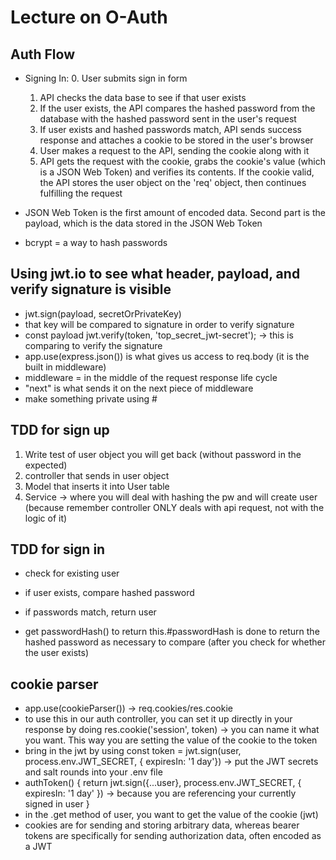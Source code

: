 # Lecture on O-Auth

## Auth Flow

- Signing In: 0. User submits sign in form

  1. API checks the data base to see if that user exists
  2. If the user exists, the API compares the hashed password from the database with the hashed password sent in the user's request
  3. If user exists and hashed passwords match, API sends success response and attaches a cookie to be stored in the user's browser
  4. User makes a request to the API, sending the cookie along with it
  5. API gets the request with the cookie, grabs the cookie's value (which is a JSON Web Token) and verifies its contents. If the cookie valid, the API stores the user object on the 'req' object, then continues fulfilling the request

- JSON Web Token is the first amount of encoded data. Second part is the payload, which is the data stored in the JSON Web Token
- bcrypt = a way to hash passwords

## Using jwt.io to see what header, payload, and verify signature is visible

- jwt.sign(payload, secretOrPrivateKey)
- that key will be compared to signature in order to verify signature
- const payload jwt.verify(token, 'top_secret_jwt-secret'); -> this is comparing to verify the signature
- app.use(express.json()) is what gives us access to req.body (it is the built in middleware)
- middleware = in the middle of the request response life cycle
- "next" is what sends it on the next piece of middleware
- make something private using #

## TDD for sign up

1. Write test of user object you will get back (without password in the expected)
2. controller that sends in user object
3. Model that inserts it into User table
4. Service -> where you will deal with hashing the pw and will create user (because remember controller ONLY deals with api request, not with the logic of it)

## TDD for sign in

- check for existing user
- if user exists, compare hashed password
- if passwords match, return user

- get passwordHash() to return this.#passwordHash is done to return the hashed password as necessary to compare (after you check for whether the user exists)

## cookie parser

- app.use(cookieParser()) -> req.cookies/res.cookie
- to use this in our auth controller, you can set it up directly in your response by doing res.cookie('session', token) -> you can name it what you want. This way you are setting the value of the cookie to the token
- bring in the jwt by using const token = jwt.sign(user, process.env.JWT_SECRET, { expiresIn: '1 day'}) -> put the JWT secrets and salt rounds into your .env file
- authToken() {
  return jwt.sign({...user}, process.env.JWT_SECRET, { expiresIn: '1 day' }) -> because you are referencing your currently signed in user
  }
- in the .get method of user, you want to get the value of the cookie (jwt)
- cookies are for sending and storing arbitrary data, whereas bearer tokens are specifically for sending authorization data, often encoded as a JWT
